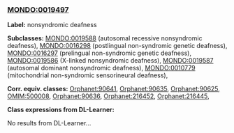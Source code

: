 
### [MONDO:0019497](http://purl.obolibrary.org/obo/MONDO_0019497)
**Label:** nonsyndromic deafness

**Subclasses:** [MONDO:0019588](http://purl.obolibrary.org/obo/MONDO_0019588) (autosomal recessive nonsyndromic deafness), [MONDO:0016298](http://purl.obolibrary.org/obo/MONDO_0016298) (postlingual non-syndromic genetic deafness), [MONDO:0016297](http://purl.obolibrary.org/obo/MONDO_0016297) (prelingual non-syndromic genetic deafness), [MONDO:0019586](http://purl.obolibrary.org/obo/MONDO_0019586) (X-linked nonsyndromic deafness), [MONDO:0019587](http://purl.obolibrary.org/obo/MONDO_0019587) (autosomal dominant nonsyndromic deafness), [MONDO:0010779](http://purl.obolibrary.org/obo/MONDO_0010779) (mitochondrial non-syndromic sensorineural deafness), 

**Corr. equiv. classes:** [Orphanet:90641](http://www.orpha.net/ORDO/Orphanet_90641), [Orphanet:90635](http://www.orpha.net/ORDO/Orphanet_90635), [Orphanet:90625](http://www.orpha.net/ORDO/Orphanet_90625), [OMIM:500008](http://purl.obolibrary.org/obo/OMIM_500008), [Orphanet:90636](http://www.orpha.net/ORDO/Orphanet_90636), [Orphanet:216452](http://www.orpha.net/ORDO/Orphanet_216452), [Orphanet:216445](http://www.orpha.net/ORDO/Orphanet_216445), 

**Class expressions from DL-Learner:**

No results from DL-Learner...



